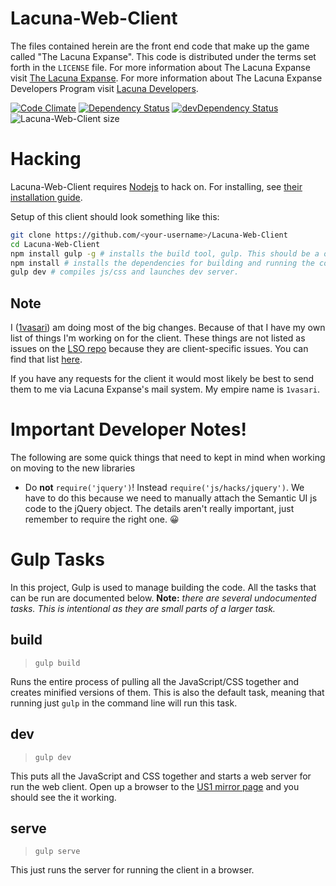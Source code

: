 # Lacuna-Web-Client

The files contained herein are the front end code that make up the game called "The Lacuna Expanse". This code is distributed under the terms set forth in the `LICENSE` file. For more information about The Lacuna Expanse visit [The Lacuna Expanse](http://www.lacunaexpanse.com/). For more information about The Lacuna Expanse Developers Program visit
[Lacuna Developers](http://www.lacunaexpanse.com/developers).

[![Code Climate](https://codeclimate.com/github/plainblack/Lacuna-Web-Client/badges/gpa.svg)](https://codeclimate.com/github/plainblack/Lacuna-Web-Client)
[![Dependency Status](https://david-dm.org/plainblack/Lacuna-Web-Client.svg)](https://david-dm.org/plainblack/Lacuna-Web-Client)
[![devDependency Status](https://david-dm.org/plainblack/Lacuna-Web-Client/dev-status.svg)](https://david-dm.org/plainblack/Lacuna-Web-Client#info=devDependencies)
![Lacuna-Web-Client size](https://reposs.herokuapp.com/?path=plainblack/Lacuna-Web-Client)

# Hacking

Lacuna-Web-Client requires [Nodejs](https://nodejs.org) to hack on. For
installing, see [their installation guide](https://github.com/joyent/node/wiki/Installation).

Setup of this client should look something like this:

```bash
git clone https://github.com/<your-username>/Lacuna-Web-Client
cd Lacuna-Web-Client
npm install gulp -g # installs the build tool, gulp. This should be a once-off.
npm install # installs the dependencies for building and running the code.
gulp dev # compiles js/css and launches dev server.
```

## Note

I ([1vasari](https://github.com/1vasari)) am doing most of the big changes. Because of that I have
my own list of things I'm working on for the client. These things are not listed as issues on the
[LSO repo](https://github.com/plainblack/Lacuna-Server-Open) because they are client-specific
issues. You can find that list [here](https://www.wunderlist.com/lists/158378421).

If you have any requests for the client it would most likely be best to send them to me via
Lacuna Expanse's mail system. My empire name is `1vasari`.

# Important Developer Notes!

The following are some quick things that need to kept in mind when working on moving to the new libraries

- Do **not** `require('jquery')`! Instead `require('js/hacks/jquery')`. We have to do this because we need to manually attach the Semantic UI js code to the jQuery object. The details aren't really important, just remember to require the right one. :grinning:

# Gulp Tasks

In this project, Gulp is used to manage building the code. All the tasks that can be run are documented below. **Note:** *there are several undocumented tasks. This is intentional as they are small parts of a larger task.*

## build

> `gulp build`

Runs the entire process of pulling all the JavaScript/CSS together and creates minified versions of them. This is also the default task, meaning that running just `gulp` in the command line will run this task.

## dev

> `gulp dev`

This puts all the JavaScript and CSS together and starts a web server for run the web client. Open up a browser to the [US1 mirror page](http://us1.lacunaexpanse.com/local.html) and you should see the it working.

## serve

> `gulp serve`

This just runs the server for running the client in a browser.
